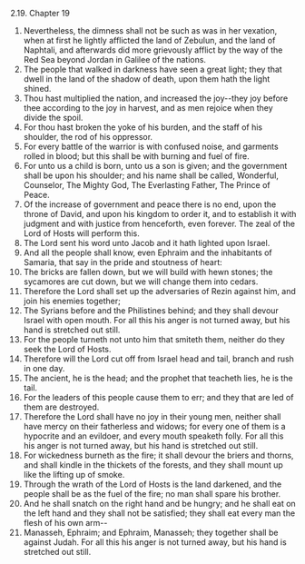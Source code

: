 2.19. Chapter 19
1. Nevertheless, the dimness shall not be such as was in her vexation, when at first he lightly afflicted the land of Zebulun, and the land of Naphtali, and afterwards did more grievously afflict by the way of the Red Sea beyond Jordan in Galilee of the nations.
2. The people that walked in darkness have seen a great light; they that dwell in the land of the shadow of death, upon them hath the light shined.
3. Thou hast multiplied the nation, and increased the joy--they joy before thee according to the joy in harvest, and as men rejoice when they divide the spoil.
4. For thou hast broken the yoke of his burden, and the staff of his shoulder, the rod of his oppressor.
5. For every battle of the warrior is with confused noise, and garments rolled in blood; but this shall be with burning and fuel of fire.
6. For unto us a child is born, unto us a son is given; and the government shall be upon his shoulder; and his name shall be called, Wonderful, Counselor, The Mighty God, The Everlasting Father, The Prince of Peace.
7. Of the increase of government and peace there is no end, upon the throne of David, and upon his kingdom to order it, and to establish it with judgment and with justice from henceforth, even forever. The zeal of the Lord of Hosts will perform this.
8. The Lord sent his word unto Jacob and it hath lighted upon Israel.
9. And all the people shall know, even Ephraim and the inhabitants of Samaria, that say in the pride and stoutness of heart:
10. The bricks are fallen down, but we will build with hewn stones; the sycamores are cut down, but we will change them into cedars.
11. Therefore the Lord shall set up the adversaries of Rezin against him, and join his enemies together;
12. The Syrians before and the Philistines behind; and they shall devour Israel with open mouth. For all this his anger is not turned away, but his hand is stretched out still.
13. For the people turneth not unto him that smiteth them, neither do they seek the Lord of Hosts.
14. Therefore will the Lord cut off from Israel head and tail, branch and rush in one day.
15. The ancient, he is the head; and the prophet that teacheth lies, he is the tail.
16. For the leaders of this people cause them to err; and they that are led of them are destroyed.
17. Therefore the Lord shall have no joy in their young men, neither shall have mercy on their fatherless and widows; for every one of them is a hypocrite and an evildoer, and every mouth speaketh folly. For all this his anger is not turned away, but his hand is stretched out still.
18. For wickedness burneth as the fire; it shall devour the briers and thorns, and shall kindle in the thickets of the forests, and they shall mount up like the lifting up of smoke.
19. Through the wrath of the Lord of Hosts is the land darkened, and the people shall be as the fuel of the fire; no man shall spare his brother.
20. And he shall snatch on the right hand and be hungry; and he shall eat on the left hand and they shall not be satisfied; they shall eat every man the flesh of his own arm--
21. Manasseh, Ephraim; and Ephraim, Manasseh; they together shall be against Judah. For all this his anger is not turned away, but his hand is stretched out still.

